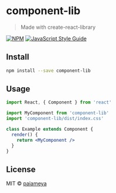 # component-lib

> Made with create-react-library

[![NPM](https://img.shields.io/npm/v/component-lib.svg)](https://www.npmjs.com/package/component-lib) [![JavaScript Style Guide](https://img.shields.io/badge/code_style-standard-brightgreen.svg)](https://standardjs.com)

## Install

```bash
npm install --save component-lib
```

## Usage

```jsx
import React, { Component } from 'react'

import MyComponent from 'component-lib'
import 'component-lib/dist/index.css'

class Example extends Component {
  render() {
    return <MyComponent />
  }
}
```

## License

MIT © [paiameya](https://github.com/paiameya)
